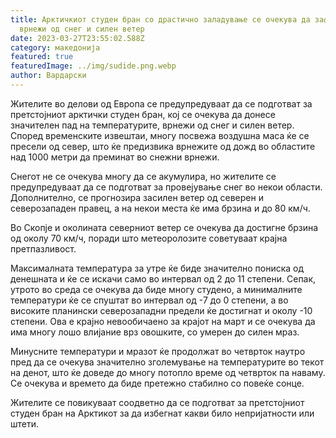 ```yaml
---
title: Арктичкиот студен бран со драстично заладување се очекува да зафати, со
  врнежи од снег и силен ветер
date: 2023-03-27T23:55:02.588Z
category: македонија
featured: true
featuredImage: ../img/sudide.png.webp
author: Вардарски
---
```


Жителите во делови од Европа се предупредуваат да се подготват за претстојниот арктички студен бран, кој се очекува да донесе значителен пад на температурите, врнежи од снег и силен ветер. Според временските извештаи, многу посвежа воздушна маса ќе се пресели од север, што ќе предизвика врнежите од дожд во областите над 1000 метри да преминат во снежни врнежи.

Снегот не се очекува многу да се акумулира, но жителите се предупредуваат да се подготват за провејување снег во некои области. Дополнително, се прогнозира засилен ветер од северен и северозападен правец, а на некои места ќе има брзина и до 80 км/ч.

Во Скопје и околината северниот ветер се очекува да достигне брзина од околу 70 км/ч, поради што метеоролозите советуваат крајна претпазливост.

Максималната температура за утре ќе биде значително пониска од денешната и ќе се искачи само во интервал од 2 до 11 степени. Сепак, утрото во среда се очекува да биде многу студено, а минималните температури ќе се спуштат во интервал од -7 до 0 степени, а во високите планински северозападни предели ќе достигнат и околу -10 степени. Ова е крајно невообичаено за крајот на март и се очекува да има многу лошо влијание врз овошките, со умерен до силен мраз.

Минусните температури и мразот ќе продолжат во четврток наутро пред да се очекува значително зголемување на температурите во текот на денот, што ќе доведе до многу потопло време од четврток па наваму. Се очекува и времето да биде претежно стабилно со повеќе сонце.

Жителите се повикуваат соодветно да се подготват за претстојниот студен бран на Арктикот за да избегнат какви било непријатности или штети.
